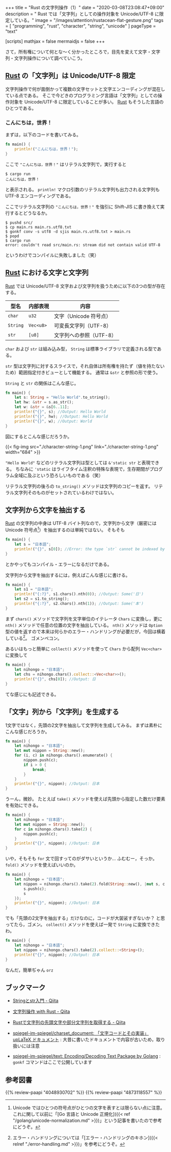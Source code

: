 +++
title = "Rust の文字列操作（1）"
date =  "2020-03-08T23:08:47+09:00"
description = " Rust では「文字列」としての操作対象を Unicode/UTF-8 に限定している。"
image = "/images/attention/rustacean-flat-gesture.png"
tags = [ "programming", "rust", "character", "string", "unicode" ]
pageType = "text"

[scripts]
  mathjax = false
  mermaidjs = false
+++

さて，所有権について何とな〜く分かったところで，目先を変えて文字・文字列・文字列操作について調べていこう。

## [Rust] の「文字列」は Unicode/UTF-8 限定

文字列操作で何が面倒かって複数の文字セットと文字エンコーディングが混在している点である。
そこで今どきのプログラミング言語は「文字列」としての操作対象を Unicode/UTF-8 に限定していることが多い。
[Rust] もそうした言語のひとつである。

### こんにちは，世界！

まずは，以下のコードを書いてみる。

```rust
fn main() {
    println!("こんにちは，世界！");
}
```

ここで `"こんにちは，世界！"` はリテラル文字列で，実行すると

```text
$ cargo run
こんにちは，世界！
```

と表示される。
`println!` マクロ引数のリテラル文字列も出力される文字列も UTF-8 エンコーディングである。

ここでリテラル文字列の `"こんにちは，世界！"` を強引に Shift-JIS に書き換えて実行するとどうなるか。

```text
$ pushd src/
$ cp main.rs main.rs.utf8.txt
$ gonkf conv -s utf8 -d sjis main.rs.utf8.txt > main.rs
$ popd
$ cargo run
error: couldn't read src/main.rs: stream did not contain valid UTF-8
```

というわけでコンパイルに失敗しました（笑）

## [Rust] における文字と文字列

[Rust] では Unicode/UTF-8 文字および文字列を扱うために以下の3つの型が存在する。

| 型名     | 内部表現  | 内容                           |
| -------- | --------- | ------------------------------ |
| `char`   | `u32`     | 文字（Unicode 符号点） |
| `String` | `Vec<u8>` | 可変長文字列（UTF-8）          |
| `str`    | `[u8]`    | 文字列への参照（UTF-8）        |

`char` および `str` は組み込み型， `String` は標準ライブラリで定義される型である。

`str` 型は文字列に対するスライスで，それ自体は所有権を持たず（値を持たないため）範囲指定付きビューとして機能する。
通常は `&str` と参照の形で使う。

`String` と `str` の関係はこんな感じ。

```rust
fn main() {
    let s: String = "Hello World".to_string();
    let hw: &str = s.as_str();
    let w: &str = &s[6..11];
    println!("{}", s); //Output: Hello World
    println!("{}", hw); //Output: Hello World
    println!("{}", w); //Output: World
}
```

図にするとこんな感じだろうか。

{{< fig-img src="./character-string-1.png" link="./character-string-1.png" width="684" >}}

`"Hello World"` などのリテラル文字列は型としては `&'static str` と表現できる。
ちなみに `'static` はライフタイム注釈の特殊な表現で，生存期間がプログラム全域に及ぶという恐ろしいものである（笑）

リテラル文字列の後ろの `to_string()` メソッドは文字列のコピーを返す。
リテラル文字列そのものがセットされているわけではない。

## 文字列から文字を抽出する

[Rust] の文字列の中身は UTF-8 バイト列なので，文字列から文字（厳密には Unicode 符号点[^norm1]）を抽出するのは単純ではない。
そもそも

[^norm1]: Unicode ではひとつの符号点がひとつの文字を表すとは限らない点に注意。これに関して以前に「[Go 言語と Unicode 正規化]({{< ref "/golang/unicode-normalization.md" >}})」という記事を書いたので参考にどうぞ。

```rust
fn main() {
    let s = "日本語";
    println!("{}", s[0]); //Error: the type `str` cannot be indexed by `{integer}`
}
```

とかやってもコンパイル・エラーになるだけである。

文字列から文字を抽出するには，例えばこんな感じに書ける。

```rust
fn main() {
    let s1 = "日本語";
    println!("{:?}", s1.chars().nth(0)); //Output: Some('日')
    let s2 = s1.to_string();
    println!("{:?}", s2.chars().nth(1)); //Output: Some('本')
}
```

まず `chars()` メソッドで文字列を文字単位のイテレータ `Chars` に変換し，更に `nth()` メソッドで任意の位置の文字を抽出している。
`nth()` メソッドは `Option` 型の値を返すので本来は何らかのエラー・ハンドリングが必要だが，今回は横着している[^err1]。
ゴメンペコン。

[^err1]: エラー・ハンドリングについては「[エラー・ハンドリングのキホン]({{< relref "./error-handling.md" >}})」を参考にどうぞ。

あるいはもっと簡単に `collect()` メソッドを使って `Chars` から配列 `Vec<char>` に変換して

```rust
fn main() {
    let nihongo = "日本語";
    let chs = nihongo.chars().collect::<Vec<char>>();
    println!("{}", chs[0]); //Output: 日
}
```

てな感じにも記述できる。

## 「文字」列から「文字列」を生成する

1文字ではなく，先頭の2文字を抽出して文字列を生成してみる。
まずは素朴にこんな感じだろうか。

```rust
fn main() {
    let nihongo = "日本語";
    let mut nippon = String::new();
    for (i, c) in nihongo.chars().enumerate() {
        nippon.push(c);
        if i > 0 {
            break;
        }
    }
    println!("{}", nippon); //Output: 日本
}
```

うーん，微妙。
たとえば `take()` メソッドを使えば先頭から指定した数だけ要素を有効にできる。

```rust {hl_lines= ["4-6"]}
fn main() {
    let nihongo = "日本語";
    let mut nippon = String::new();
    for c in nihongo.chars().take(2) {
        nippon.push(c);
    }
    println!("{}", nippon); //Output: 日本
}
```

いや，そもそも `for` 文で回すってのがダサいというか... ふむむー，そっか。
`fold()` メソッドを使えばいいのか。

```rust {hl_lines= ["3-6"]}
fn main() {
    let nihongo = "日本語";
    let nippon = nihongo.chars().take(2).fold(String::new(), |mut s, c| {
        s.push(c);
        s
    });
    println!("{}", nippon); //Output: 日本
}
```

でも「先頭の2文字を抽出する」だけなのに，コードが大袈裟すぎないか？ と思ってたら，ゴメン。
`collect()` メソッドを使えば一発で `String` に変換できたわ。

```rust {hl_lines= [3]}
fn main() {
    let nihongo = "日本語";
    let nippon = nihongo.chars().take(2).collect::<String>();
    println!("{}", nippon); //Output: 日本
}
```

なんだ，簡単ぢゃん `orz`

## ブックマーク

- [Stringとstr入門 - Qiita](https://qiita.com/Mizunashi_Mana/items/db88cb0bff002abce1ae)
- [文字列操作 with Rust - Qiita](https://qiita.com/hobo/items/04846eeccb5e2004731a)
- [Rustで文字列の先頭文字や部分文字列を取得する - Qiita](https://qiita.com/7ma7X/items/7fb68395984958987a54)

- [spiegel-im-spiegel/charset_document: 「文字コードとその実装」 upLaTeX ドキュメント](https://github.com/spiegel-im-spiegel/charset_document) : 大昔に書いたドキュメントで内容が古いため，取り扱いには注意
- [spiegel-im-spiegel/text: Encoding/Decoding Text Package by Golang](https://github.com/spiegel-im-spiegel/text) : `gonkf` コマンドはここで公開しています

[Rust]: https://www.rust-lang.org/ "Rust Programming Language"

## 参考図書

{{% review-paapi "4048930702" %}} <!-- プログラミング言語Rust 公式ガイド -->
{{% review-paapi "4873118557" %}} <!-- プログラミングRust -->
